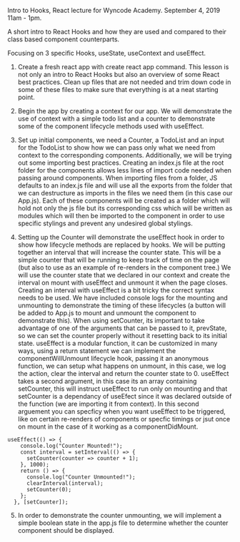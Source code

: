 Intro to Hooks, React lecture for Wyncode Academy. September 4, 2019 11am - 1pm.

A short intro to React Hooks and how they are used and compared to their class based component counterparts.

Focusing on 3 specific Hooks, useState, useContext and useEffect.

1) Create a fresh react app with create react app command. This lesson is not only an intro to React Hooks but also an overview of some React best practices. Clean up files that are not needed and trim down code in some of these files to make sure that everything is at a neat starting point.

2) Begin the app by creating a context for our app. We will demonstrate the use of context with a simple todo list and a counter to demonstrate some of the component lifecycle methods used with useEffect.

3) Set up initial components, we need a Counter, a TodoList and an input for the TodoList to show how we can pass only what we need from context to the corresponding components. Additionally, we will be trying out some importing best practices. Creating an index.js file at the root folder for the components allows less lines of import code needed when passing around components. When  importing files from a folder, JS defaults to an index.js file and will use all the exports from the folder that we can destructure as imports in the files we need them (in this case our App.js). Each of these components will be created as a folder which will hold not only the js file but its corresponding css which will be written as modules which will then be imported to the component in order to use specific stylings and prevent any undesired global stylings.

4) Setting up the Counter will demonstrate the useEffect hook in order to show how lifecycle methods are replaced by hooks. We will be putting together an interval that will increase the counter state. This will be a simple counter that will be running to keep track of time on the page (but also to use as an example of re-renders in the component tree.) We will use the counter state that we declared in our context and create the interval on mount with useEffect and unmount it when the page closes. Creating an interval with useEffect is a bit tricky the correct syntax needs to be used. We have included console logs for the mounting and unmounting to demonstrate the timing of these lifecycles (a button will be added to App.js to mount and unmount the component to demonstrate this). When using setCounter, its important to take advantage of one of the arguments that can be passed to it, prevState, so we can set the counter properly without it resetting back to its initial state. useEffect is a modular function, it can be customized in many ways, using a return statement we can implement the componentWillUnmount lifecycle hook, passing it an anonymous function, we can setup what happens on unmount, in this case, we log the action, clear the interval and return the counter state to 0. useEffect takes a second argument, in this case its an array containing setCounter, this will instruct useEffect to run only on mounting and that setCounter is a dependancy of useEfect since it was declared outside of the function (we are importing it from context). In this second arguement you can specficy when you want useEffect to be triggered, like on certain re-renders of components or specfic timings or jsut once on mount in the case of it working as a componentDidMount.
```
useEffect(() => {
    console.log("Counter Mounted!");
    const interval = setInterval(() => {
      setCounter(counter => counter + 1);
    }, 1000);
    return () => {
      console.log("Counter Unmounted!");
      clearInterval(interval);
      setCounter(0);
    };
  }, [setCounter]);
  ```

5) In order to demonstrate the counter unmounting, we will implement a simple boolean state in the app.js file to determine whether the counter component should be displayed.
